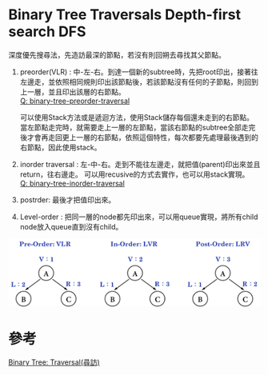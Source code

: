 # Binary Tree Traversals Depth-first search DFS
深度優先搜尋法，先造訪最深的節點，若沒有則回朔去尋找其父節點。

1. preorder(VLR) : 中-左-右。到達一個新的subtree時，先把root印出，接著往左邊走，並依照相同規則印出該節點後，若該節點沒有任何的子節點，則回到上一層，並且印出該層的右節點。  
   [Q: binary-tree-preorder-traversal](https://leetcode.com/problems/binary-tree-preorder-traversal/)  

   可以使用Stack方法或是遞迴方法，使用Stack儲存每個還未走到的右節點。當左節點走完時，就需要走上一層的左節點，當該右節點的subtree全部走完後才會再走回更上一層的右節點，依照這個特性，每次都要先處理最後遇到的右節點，因此使用stack。

2. inorder traversal : 左-中-右。走到不能往左邊走，就把值(parent)印出來並且return，往右邊走。
可以用recusive的方式去實作，也可以用stack實現。  
[Q: binary-tree-inorder-traversal](https://leetcode.com/problems/binary-tree-inorder-traversal/) 

3. postrder: 最後才把值印出來。
4. Level-order : 把同一層的node都先印出來，可以用queue實現，將所有child node放入queue直到沒有child。

![tree traversal](/Tree/picture/tree_traversal.png)

# 參考
[Binary Tree: Traversal(尋訪)](http://alrightchiu.github.io/SecondRound/binary-tree-traversalxun-fang.html#pre)